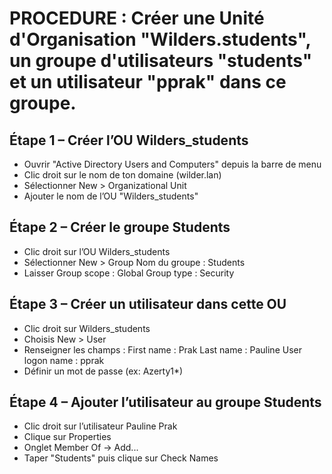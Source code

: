 # PROCEDURE : Créer une Unité d'Organisation "Wilders.students", un groupe d'utilisateurs "students" et un utilisateur "pprak" dans ce groupe.



## Étape 1 – Créer l’OU Wilders_students

- Ouvrir "Active Directory Users and Computers" depuis la barre de menu 
- Clic droit sur le nom de ton domaine (wilder.lan)
- Sélectionner New > Organizational Unit
- Ajouter le nom de l’OU "Wilders_students"


## Étape 2 – Créer le groupe Students
- Clic droit sur l’OU Wilders_students
- Sélectionner New > Group
Nom du groupe : Students
- Laisser 
Group scope : Global
Group type : Security


## Étape 3 – Créer un utilisateur dans cette OU
- Clic droit sur Wilders_students
- Choisis New > User
- Renseigner les champs :
First name : Prak
Last name : Pauline
User logon name : pprak
- Définir un mot de passe (ex: Azerty1*)


## Étape 4 – Ajouter l’utilisateur au groupe Students
- Clic droit sur l’utilisateur Pauline Prak
- Clique sur Properties
- Onglet Member Of → Add...
- Taper "Students" puis clique sur Check Names

